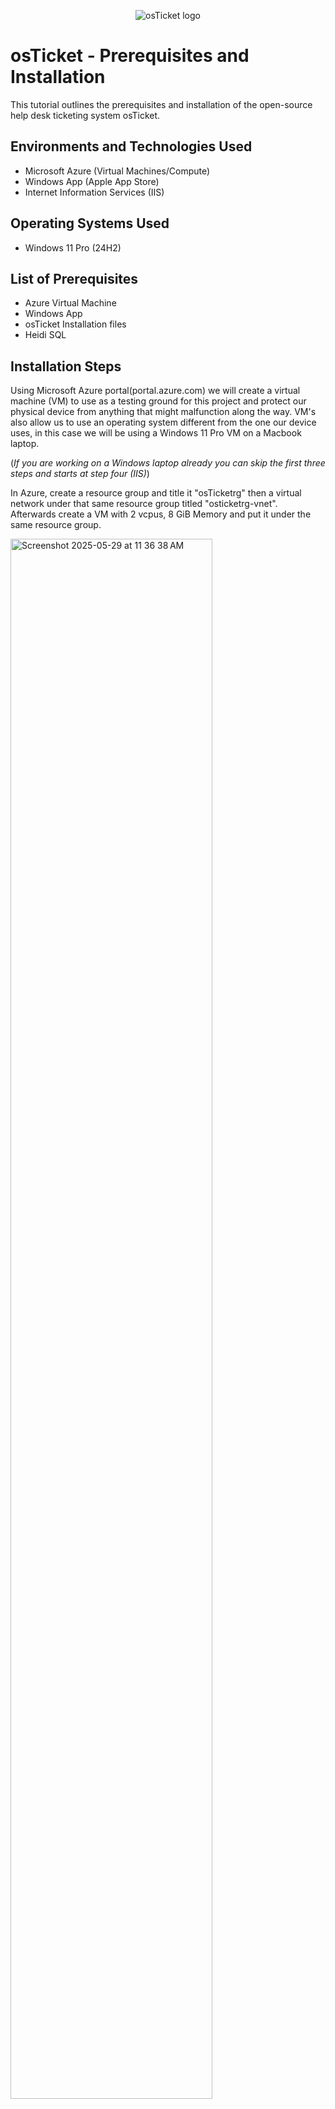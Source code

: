 <p align="center">
<img src="https://i.imgur.com/Clzj7Xs.png" alt="osTicket logo"/>
</p>

<h1>osTicket - Prerequisites and Installation</h1>
This tutorial outlines the prerequisites and installation of the open-source help desk ticketing system osTicket.<br />



<h2>Environments and Technologies Used</h2>

- Microsoft Azure (Virtual Machines/Compute)
- Windows App (Apple App Store)
- Internet Information Services (IIS)

<h2>Operating Systems Used </h2>

- Windows 11 Pro</b> (24H2)

<h2>List of Prerequisites</h2>

- Azure Virtual Machine
- Windows App
- osTicket Installation files
- Heidi SQL

<h2>Installation Steps</h2>

<p>
</p>
<p>
Using Microsoft Azure portal(portal.azure.com) we will create a virtual machine (VM) to use as a testing ground for this project and protect our physical device from anything that might malfunction along the way. VM's also allow us to use an operating system different from the one our device uses, in this case we will be using a Windows 11 Pro VM on a Macbook laptop.

 (*If you are working on a Windows laptop already you can skip the first three steps and starts at step four (IIS)*)
</p>
<p>
In Azure, create a resource group and title it "osTicketrg" then a virtual network under that same resource group titled "osticketrg-vnet". Afterwards create a VM with 2 vcpus, 8 GiB Memory and put it under the same resource group.
</p>
 <img alt="Screenshot 2025-05-29 at 11 36 38 AM" src="https://github.com/user-attachments/assets/b5acbb0b-579f-4f38-b558-d1ced7d62c7c" height="80%" width="80%" />
<br />
<p>
</p>
<p>Next, download Windows App from the App Store and launch it, then add a new PC and use your osTicketvm public IP address (highlighted above) as the PC name.
</p>
<p>
 <img alt="Screenshot 2025-05-30 at 10 16 20 AM" src="https://github.com/user-attachments/assets/79e09dcb-1e15-4534-87b0-1e265743a428" height="40%" width="40%"/>
</p>
<p>After the VM is created in Windows App connect to it with the username and password created for the VM in Azure
</p>
<p><img alt="Screenshot 2025-05-30 at 10 26 25 AM" src="https://github.com/user-attachments/assets/b3b56e1e-fbe7-4c7d-9ff2-33750fbbf1af" height="80%" width="80%" /></p>
<p>Once you have your VM open you will have to enable IIS (Internet Information Services). To do so, access the control panel then select uninstall a program. On the left, select "Turn windows features on or off". A new window appears with a list of features, scroll until you see "Internet Information Services" enable it then click OK.
</p>
<p><img alt="Screenshot 2025-05-30 at 10 42 49 AM" src="https://github.com/user-attachments/assets/c7544d51-8011-4a1a-b769-29088f722f94" height="80%" width="80%" />
</p>
<p>
With IIS enabled we need to install Web Platform Installer. I have provided a link here: https://drive.google.com/drive/u/0/folders/1APMfNyfNzcxZC6EzdaNfdZsUwxWYChf6
  That link will provide you with all of the material you need to download to get osTicket up and running. Simply click the link and install the Web Platform Installer
</p>
<br />

